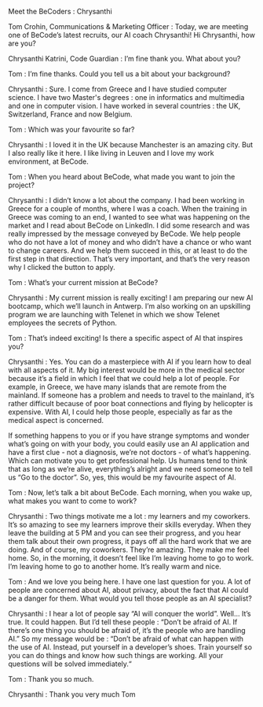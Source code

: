 Meet the BeCoders : Chrysanthi

Tom Crohin, Communications & Marketing Officer : Today, we are meeting one of BeCode’s latest recruits, our AI coach Chrysanthi! Hi Chrysanthi, how are you?

Chrysanthi Katrini, Code Guardian : I’m fine thank you. What about you?

Tom : I’m fine thanks. Could you tell us a bit about your background?

Chrysanthi : Sure. I come from Greece and I have studied computer science. I have two Master's degrees : one in informatics and multimedia and one in computer vision. I have worked in several countries : the UK, Switzerland, France and now Belgium. 

Tom : Which was your favourite so far?

Chrysanthi : I loved it in the UK because Manchester is an amazing city. But I also really like it here. I like living in Leuven and I love my work environment, at BeCode. 

Tom : When you heard about BeCode, what made you want to join the project?

Chrysanthi : I didn’t know a lot about the company. I had been working in Greece for a couple of months, where I was a coach. When the training in Greece was coming to an end, I wanted to see what was happening on the market and I read about BeCode on LinkedIn. I did some research and was really impressed by the message conveyed by BeCode. We help people who do not have a lot of money and who didn’t have a chance or who want to change careers. And we help them succeed in this, or at least to do the first step in that direction. That’s very important, and that’s the very reason why I clicked the button to apply. 

Tom : What’s your current mission at BeCode?

Chrysanthi : My current mission is really exciting! I am preparing our new AI bootcamp, which we’ll launch in Antwerp. I’m also working on an upskilling program we are launching with Telenet in which we show Telenet employees the secrets of Python. 

Tom : That’s indeed exciting! Is there a specific aspect of AI that inspires you?

Chrysanthi : Yes. You can do a masterpiece with AI if you learn how to deal with all aspects of it. My big interest would be more in the medical sector because it’s a field in which I feel that we could help a lot of people. For example, in Greece, we have many islands that are remote from the mainland. If someone has a problem and needs to travel to the mainland, it’s rather difficult because of poor boat connections and flying by helicopter is expensive. With AI, I could help those people, especially as far as the medical aspect is concerned. 

If something happens to you or if you have strange symptoms and wonder what’s going on with your body, you could easily use an AI application and have a first clue - not a diagnosis, we’re not doctors - of what’s happening. Which can motivate you to get professional help. Us humans tend to think that as long as we’re alive, everything’s alright and we need someone to tell us “Go to the doctor”. So, yes, this would be my favourite aspect of AI. 

Tom : Now, let’s talk a bit about BeCode. Each morning, when you wake up, what makes you want to come to work?

Chrysanthi : Two things motivate me a lot : my learners and my coworkers. It’s so amazing to see my learners improve their skills everyday. When they leave the building at 5 PM and you can see their progress, and you hear them talk about their own progress, it pays off all the hard work that we are doing. And of course, my coworkers. They’re amazing. They make me feel home. So, in the morning, it doesn’t feel like I’m leaving home to go to work. I’m leaving home to go to another home. It’s really warm and nice. 

Tom : And we love you being here. I have one last question for you. A lot of people are concerned about AI, about privacy, about the fact that AI could be a danger for them. What would you tell those people as an AI specialist?

Chrysanthi : I hear a lot of people say “AI will conquer the world”. Well… It’s true. It could happen. But I’d tell these people : “Don’t be afraid of AI. If there’s one thing you should be afraid of, it’s the people who are handling AI.” So my message would be : “Don’t be afraid of what can happen with the use of AI. Instead, put yourself in a developer’s shoes. Train yourself so you can do things and know how such things are working. All your questions will be solved immediately.“

Tom : Thank you so much.

Chrysanthi : Thank you very much Tom
